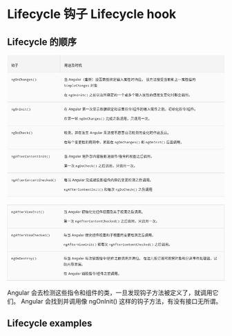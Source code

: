 # Lifecycle 钩子 Lifecycle hook

## Lifecycle 的顺序
![](img/Angular-lifecycle-1.png)

![](img/Angular-lifecycle-2.png)

Angular 会去检测这些指令和组件的类，一旦发现钩子方法被定义了，就调用它们。 Angular 会找到并调用像 ngOnInit() 这样的钩子方法，有没有接口无所谓。

## Lifecycle examples
